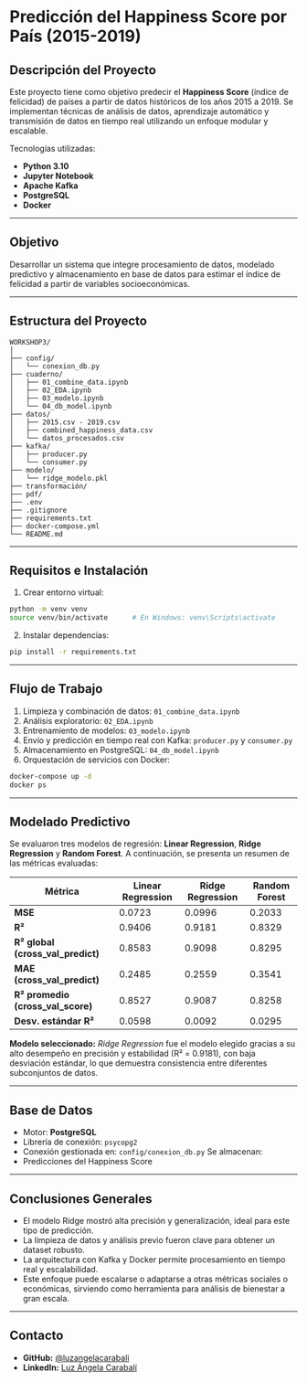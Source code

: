 # Predicción del Happiness Score por País (2015-2019)

## Descripción del Proyecto

Este proyecto tiene como objetivo predecir el **Happiness Score** (índice de felicidad) de países a partir de datos históricos de los años 2015 a 2019. Se implementan técnicas de análisis de datos, aprendizaje automático y transmisión de datos en tiempo real utilizando un enfoque modular y escalable.

Tecnologías utilizadas:

* **Python 3.10**
* **Jupyter Notebook**
* **Apache Kafka**
* **PostgreSQL**
* **Docker**

---

## Objetivo

Desarrollar un sistema que integre procesamiento de datos, modelado predictivo y almacenamiento en base de datos para estimar el índice de felicidad a partir de variables socioeconómicas.

---

## Estructura del Proyecto

```
WORKSHOP3/
│
├── config/
│   └── conexion_db.py
├── cuaderno/
│   ├── 01_combine_data.ipynb
│   ├── 02_EDA.ipynb
│   ├── 03_modelo.ipynb
│   └── 04_db_model.ipynb
├── datos/
│   ├── 2015.csv - 2019.csv
│   ├── combined_happiness_data.csv
│   └── datos_procesados.csv
├── kafka/
│   ├── producer.py
│   └── consumer.py
├── modelo/
│   └── ridge_modelo.pkl
├── transformación/
├── pdf/
├── .env
├── .gitignore
├── requirements.txt
├── docker-compose.yml
└── README.md
```

---

## Requisitos e Instalación

1. Crear entorno virtual:

```bash
python -m venv venv
source venv/bin/activate      # En Windows: venv\Scripts\activate
```

2. Instalar dependencias:

```bash
pip install -r requirements.txt
```

---

## Flujo de Trabajo

1. Limpieza y combinación de datos: `01_combine_data.ipynb`
2. Análisis exploratorio: `02_EDA.ipynb`
3. Entrenamiento de modelos: `03_modelo.ipynb`
4. Envío y predicción en tiempo real con Kafka: `producer.py` y `consumer.py`
5. Almacenamiento en PostgreSQL: `04_db_model.ipynb`
6. Orquestación de servicios con Docker:

```bash
docker-compose up -d
docker ps
```

---

## Modelado Predictivo

Se evaluaron tres modelos de regresión: **Linear Regression**, **Ridge Regression** y **Random Forest**. A continuación, se presenta un resumen de las métricas evaluadas:

| Métrica                             | Linear Regression | Ridge Regression | Random Forest |
| ----------------------------------- | ----------------- | ---------------- | ------------- |
| **MSE**                             | 0.0723            | 0.0996           | 0.2033        |
| **R²**                              | 0.9406            | 0.9181           | 0.8329        |
| **R² global (cross\_val\_predict)** | 0.8583            | 0.9098           | 0.8295        |
| **MAE (cross\_val\_predict)**       | 0.2485            | 0.2559           | 0.3541        |
| **R² promedio (cross\_val\_score)** | 0.8527            | 0.9087           | 0.8258        |
| **Desv. estándar R²**               | 0.0598            | 0.0092           | 0.0295        |

**Modelo seleccionado:** *Ridge Regression* fue el modelo elegido gracias a su alto desempeño en precisión y estabilidad (R² = 0.9181), con baja desviación estándar, lo que demuestra consistencia entre diferentes subconjuntos de datos.

---

## Base de Datos

* Motor: **PostgreSQL**
* Librería de conexión: `psycopg2`
* Conexión gestionada en: `config/conexion_db.py`
Se almacenan:
* Predicciones del Happiness Score


---

## Conclusiones Generales

* El modelo Ridge mostró alta precisión y generalización, ideal para este tipo de predicción.
* La limpieza de datos y análisis previo fueron clave para obtener un dataset robusto.
* La arquitectura con Kafka y Docker permite procesamiento en tiempo real y escalabilidad.
* Este enfoque puede escalarse o adaptarse a otras métricas sociales o económicas, sirviendo como herramienta para análisis de bienestar a gran escala.

---

## Contacto

* **GitHub:** [@luzangelacarabali](https://github.com/luzangelacarabali)
* **LinkedIn:** [Luz Ángela Carabalí](https://www.linkedin.com/in/luz-angela-carabali-mulato-12b561306?utm_source=share&utm_campaign=share_via&utm_content=profile&utm_medium=ios_app)

